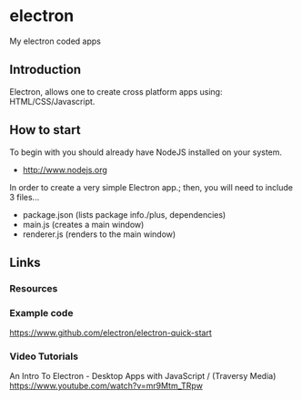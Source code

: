 # electron
My electron coded apps

## Introduction

Electron, allows one to create cross platform apps using: HTML/CSS/Javascript.  

## How to start

To begin with you should already have NodeJS installed on your system.  

- http://www.nodejs.org  

In order to create a very simple Electron app.; then, you will need to include 3 files...  

- package.json  (lists package info./plus, dependencies)
- main.js       (creates a main window)
- renderer.js   (renders to the main window)

## Links

### Resources

### Example code
https://www.github.com/electron/electron-quick-start  

### Video Tutorials

An Intro To Electron - Desktop Apps with JavaScript / (Traversy Media)  
https://www.youtube.com/watch?v=mr9Mtm_TRpw  




